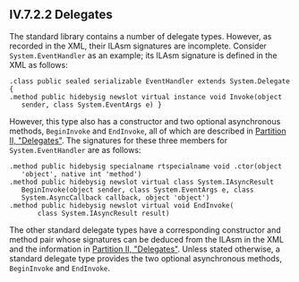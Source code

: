 ## IV.7.2.2 Delegates

The standard library contains a number of delegate types. However, as recorded in the XML, their ILAsm signatures are incomplete. Consider `System.EventHandler` as an example; its ILAsm signature is defined in the XML as follows:

 ```ilasm
 .class public sealed serializable EventHandler extends System.Delegate
 {
 .method public hidebysig newslot virtual instance void Invoke(object
    sender, class System.EventArgs e) }
 ```

However, this type also has a constructor and two optional asynchronous methods, `BeginInvoke` and `EndInvoke`, all of which are described in [Partition II, "Delegates"](#todo-missing-hyperlink). The signatures for these three members for `System.EventHandler` are as follows:

 ```ilasm
 .method public hidebysig specialname rtspecialname void .ctor(object
    'object', native int 'method')
 .method public hidebysig newslot virtual class System.IAsyncResult
    BeginInvoke(object sender, class System.EventArgs e, class
    System.AsyncCallback callback, object 'object')
 .method public hidebysig newslot virtual void EndInvoke(
        class System.IAsyncResult result)
 ```

The other standard delegate types have a corresponding constructor and method pair whose signatures can be deduced from the ILAsm in the XML and the information in [Partition II, "Delegates"](#todo-missing-hyperlink). Unless stated otherwise, a standard delegate type provides the two optional asynchronous methods, `BeginInvoke` and `EndInvoke`.
